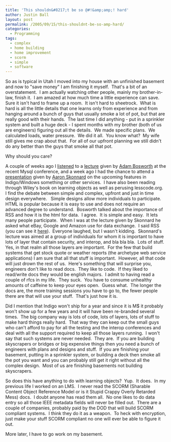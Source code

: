 ```yaml
---
title: 'This shouldn&#8217;t be so @#!&amp;amp;! hard'
author: Justin Ball
layout: post
permalink: /2005/09/15/this-shouldnt-be-so-amp-hard/
categories:
  - Programming
tags:
  - complex
  - home building
  - home improvement
  - scorm
  - simple
  - software
---
```


So as is typical in Utah I moved into my house with an unfinished
basement and now to "save money" I am finishing it myself.  That's
a bit of an overstatement.  I am actually watching other people,
mainly my brother-in-law, finish it.  I am amazed at how much time
a little experience can save.  Sure it isn't hard to frame up a
room.  It isn't hard to sheetrock.  What is hard is all the
little details that one learns only from experience and from hanging
around a bunch of guys that usually smoke a lot of pot, but that are
really good with their hands.  The last time I did anything - put
in a sprinkler system and built a huge deck - I spent months with my
brother (both of us are engineers) figuring out all the details. 
We made specific plans.  We calculated loads, water
pressure.  We did it all.  You know what?  My wife still
gives me crap about that.  For all of our upfront planning we
still didn't do any better than the guys that smoke all that pot.



Why should you care?



A couple of weeks ago I [listened][1] to a [lecture][2] given by [Adam Bosworth][3] at
the recent Mysql conference, and a week ago I had the chance to attend
a [presentation][4] given by [Aaron Skonnard][5] on the upcoming features in
Indigo/Windows something or other services.  I have also been
reading through Wiley's book on learning objects as well as perusing
lesscode.org.  I find the debate between simple and complex,
upfront and just in time design everywhere.   Simple designs
allow more individuals to participate.  HTML is popular because it
is easy to use and does not require an advanced degree to
understand.  Bosworth talked about the importance of RSS and how
it is the html for data.  I agree.  It is simple and
easy.  It lets many people participate.  When I was at the
lecture given by Skonnard he asked what eBay, Google and Amazon use for
data exchange.  I said RSS (you can see it [here][6]). 
Everyone laughed, but I wasn't kidding.  Skonnard's lecture was
aimed at a group of individuals for whom it is important to have lots
of layer that contain security, and interop, and bla bla bla. 
Lots of stuff.  Yes, in that realm all those layers are
important.  For the few that build systems that get stock quote or
weather reports (the archetype web service applications) I am sure that
all that stuff is important.  However, all that code will just
drown the rest of us.  Here's something that will surprise you,
engineers don't like to read docs.  They like to code.  If
they liked to read/write docs they would be english majors.  I
admit to having read a couple of rfcs in my life.  They
suck.  You have to consume unhealthy amounts of caffeine to keep
your eyes open.  Guess what.  The longer the docs are, the
more training sessions you have to go to, the fewer people there are
that will use your stuff.  That's just how it is.



Did I mention that Indigo won't ship for a year and since it is M$ it
probably won't show up for a few years and it will have been re-branded
several times.  The big company way is lots of code, lots of
layers, lots of stuff to make hard things really hard.  That way
they can keep out the small guys who can't afford to pay for all the
testing and the interop conferences and deal with all the support
required to keep all those layers running.  I won't say that such
systems are never needed.  They are.  If you are building
skyscrapers or bridges or big expensive things then you need a bunch of
engineers with plans and designs and stuff.  If you are finishing
your basement, putting in a sprinkler system, or building a deck then
smoke all the pot you want and you can probably still get it right
without all the complex design.  Most of us are finishing
basements not building skyscrapers.



So does this have anything to do with learning objects? 
Yup.  It does.  In my previous life I worked on an LMS. 
I never read the SCORM (Sharable Content Object Reference Model or is
it Stupid Crappy Overly Retarded Mess) docs.  I doubt anyone has
read them all.  No one likes to do data entry so all those IEEE
metadata fields will never be filled out.  There are a couple of
companies, probably paid by the DOD that will build SCORM compliant
systems.  I think they do it as a weapon.  To heck with
encryption, just make your stuff SCORM compliant no one will ever be
able to figure it out.



More later, I have to go work on my basement.


 [1]: http://www.itconversations.com/shows/detail571.html
 [2]: http://www.oreillynet.com/cs/user/view/wlg/6913
 [3]: http://www.adambosworth.net/
 [4]: http://pluralsight.com/blogs/aaron/archive/2005/09/07/14562.aspx
 [5]: http://pluralsight.com/blogs/aaron/default.aspx
 [6]: http://www.amazon.com/exec/obidos/subst/xs/syndicate.html/104-2426989-4309567
